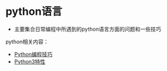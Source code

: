# python语言
  * 主要集合日常编程中所遇到的python语言方面的问题和一些技巧

python相关内容：

  * [Python编程技巧](Python_Coding_Skills.md)
  * [Python3特性](python3_feature.md)
